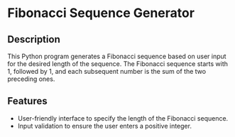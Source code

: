 # Fibonacci Sequence Generator

## Description
This Python program generates a Fibonacci sequence based on user input for the desired length of the sequence. The Fibonacci sequence starts with 1, followed by 1, and each subsequent number is the sum of the two preceding ones.

## Features
- User-friendly interface to specify the length of the Fibonacci sequence.
- Input validation to ensure the user enters a positive integer.
